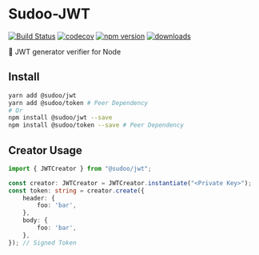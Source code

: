 # Sudoo-JWT

[![Build Status](https://travis-ci.com/SudoDotDog/Sudoo-JWT.svg?branch=master)](https://travis-ci.com/SudoDotDog/Sudoo-JWT)
[![codecov](https://codecov.io/gh/SudoDotDog/Sudoo-JWT/branch/master/graph/badge.svg)](https://codecov.io/gh/SudoDotDog/Sudoo-JWT)
[![npm version](https://badge.fury.io/js/%40sudoo%2Fjwt.svg)](https://www.npmjs.com/package/@sudoo/jwt)
[![downloads](https://img.shields.io/npm/dm/@sudoo/jwt.svg)](https://www.npmjs.com/package/@sudoo/jwt)

:clap: JWT generator verifier for Node

## Install

```sh
yarn add @sudoo/jwt
yarn add @sudoo/token # Peer Dependency
# Or
npm install @sudoo/jwt --save
npm install @sudoo/token --save # Peer Dependency
```

## Creator Usage

```ts
import { JWTCreator } from "@sudoo/jwt";

const creator: JWTCreator = JWTCreator.instantiate("<Private Key>");
const token: string = creator.create({
    header: {
        foo: 'bar',
    },
    body: {
        foo: 'bar',
    },
}); // Signed Token
```
